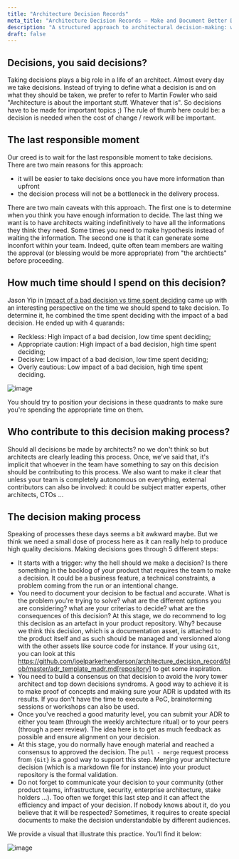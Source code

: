 ```yaml
---
title: "Architecture Decision Records"
meta_title: "Architecture Decision Records – Make and Document Better Decisions"
description: "A structured approach to architectural decision-making: when to decide, who’s involved, how to document and share decisions across teams."
draft: false
---
```


## Decisions, you said decisions?

Taking decisions plays a big role in a life of an architect. Almost every day we take decisions. Instead of trying to define what a decision is and on what they should be taken, we prefer to refer to Martin Fowler who said "Architecture is about the important stuff. Whatever that is". So decisions have to be made for important topics ;) The rule of thumb here could be: a decision is needed when the cost of change / rework will be important.

## The last responsible moment

Our creed is to wait for the last responsible moment to take decisions. There are two main reasons for this approach:

* it will be easier to take decisions once you have more information than upfront
* the decision process will not be a bottleneck in the delivery process.

There are two main caveats with this approach. The first one is to determine when you think you have enough information to decide. The last thing we want is to have architects waiting indefinitively to have all the informations they think they need. Some times you need to make hypothesis instead of waiting the information. The second one is that it can generate some inconfort within your team. Indeed, quite often team members are waiting the approval (or blessing would be more appropriate) from "the archtiects" before proceeding.

## How much time should I spend on this decision?

Jason Yip in [Impact of a bad decision vs time spent deciding](https://jchyip.medium.com/impact-of-a-bad-decision-vs-time-spent-deciding-d9bdc241163) came up with an interesting perspective on the time we should spend to take decision. To determine it, he combined the time spent deciding with the impact of a bad decision. He ended up with 4 quarands:

* Reckless: High impact of a bad decision, low time spent deciding;
* Appropriate caution: High impact of a bad decision, high time spent deciding;
* Decisive: Low impact of a bad decision, low time spent deciding;
* Overly cautious: Low impact of a bad decision, high time spent deciding.

![image](./images/practices/misc/decision_time_spent.png)

You should try to position your decisions in these quadrants to make sure you're spending the appropriate time on them.

## Who contribute to this decision making process?

Should all decisions be made by architects? no we don't think so but architects are clearly leading this process. Once, we've said that, it's implicit that whoever in the team have something to say on this decision should be contributing to this process. We also want to make it clear that unless your team is completely autonomous on everything, external contributors can also be involved: it could be subject matter experts, other architects, CTOs ...

## The decision making process

Speaking of processes these days seems a bit awkward maybe. But we think we need a small dose of process here as it can really help to produce high quality decisions. Making decisions goes through 5 different steps:

* It starts with a trigger: why the hell should we make a decision? Is there something in the backlog of your product that requires the team to make a decision. It could be a business feature, a technical constraints, a problem coming from the run or an intentional change.
* You need to document your decision to be factual and accurate. What is the problem you're trying to solve? what are the different options you are considering? what are your criterias to decide? what are the consequences of this decision? At this stage, we do recommend to log this decision as an artefact in your product repository. Why? because we think this decision, which is a documentation asset, is attached to the product itself and as such should be managed and versionned along with the other assets like source code for instance. If your using `Git`, you can look at this https://github.com/joelparkerhenderson/architecture_decision_record/blob/master/adr_template_madr.md[repository] to get some inspiration.
* You need to build a consensus on that decision to avoid the ivory tower architect and top down decisions syndroms. A good way to achieve it is to make proof of concepts and making sure your ADR is updated with its results. If you don't have the time to execute a PoC, brainstorming sessions or workshops can also be used.
* Once you've reached a good maturity level, you can submit your ADR to either you team (through the weekly architecture ritual) or to your peers (through a peer review). The idea here is to get as much feedback as possible and ensure alignment on your decision.
* At this stage, you do normally have enough material and reached a consensus to approved the decision. The `pull - merge` request process from `{Git}` is a good way to support this step. Merging your architecture decision (which is a markdown file for instance) into your product repository is the formal validation.
* Do not forget to communicate your decision to your community (other product teams, infrastructure, security, enterprise architecture, stake holders ...). Too often we forget this last step and it can affect the efficiency and impact of your decision. If nobody knows about it, do you believe that it will be respected? Sometimes, it requires to create special documents to make the decision understandable by different audiences.

We provide a visual that illustrate this practice. You'll find it below:

![image](./images/practices/kit-architecture-decision-record.png)
